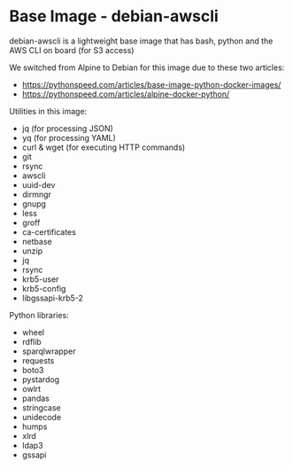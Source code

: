# Base Image - debian-awscli

debian-awscli is a lightweight base image that has bash, python and the AWS CLI on board (for S3 access)

We switched from Alpine to Debian for this image due to these two articles:
- https://pythonspeed.com/articles/base-image-python-docker-images/
- https://pythonspeed.com/articles/alpine-docker-python/

Utilities in this image:

- jq (for processing JSON)
- yq (for processing YAML)
- curl & wget (for executing HTTP commands)
- git
- rsync
- awscli
- uuid-dev
- dirmngr
- gnupg
- less
- groff
- ca-certificates
- netbase
- unzip
- jq
- rsync
- krb5-user
- krb5-config
- libgssapi-krb5-2 

Python libraries:

- wheel
- rdflib
- sparqlwrapper
- requests
- boto3
- pystardog
- owlrt
- pandas
- stringcase
- unidecode
- humps
- xlrd
- ldap3
- gssapi

